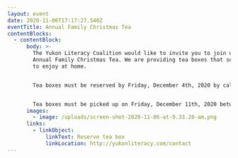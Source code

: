 ```yaml
---
layout: event
date: 2020-11-06T17:17:27.540Z
eventTitle: Annual Family Christmas Tea
contentBlocks:
  - contentBlock:
      body: >-
        The Yukon Literacy Coalition would like to invite you to join us for our
        Annual Family Christmas Tea. We are providing tea boxes that serve four
        to enjoy at home. 


        Tea boxes must be reserved by Friday, December 4th, 2020 by calling 867-668-6535 or emailing yukonliteracy@yukonliteracy.com.


        Tea boxes must be picked up on Friday, December 11th, 2020 between 11-1pm in Shipyards parking lot.
      images:
        - image: /uploads/screen-shot-2020-11-06-at-9.33.28-am.png
      links:
        - linkObject:
            linkText: Reserve tea box
            linkLocation: http://yukonliteracy.com/contact
---
```

